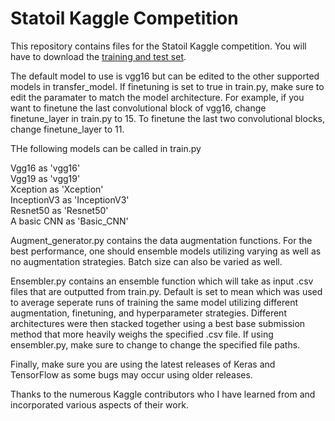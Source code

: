 # Statoil Kaggle Competition

This repository contains files for the Statoil Kaggle competition. You will have to download the [training and test set](https://www.kaggle.com/c/statoil-iceberg-classifier-challenge/data). 

The default model to use is vgg16 but can be edited to the other supported models in transfer_model. If finetuning is set to true in train.py, make sure to edit the paramater to match the model architecture. 
For example, if you want to finetune the last convolutional block of vgg16, change finetune_layer in train.py to 15. To finetune the last two convolutional blocks, change finetune_layer to 11.  

THe following models can be called in train.py

Vgg16 as 'vgg16'  
Vgg19 as 'vgg19'  
Xception as 'Xception'  
InceptionV3 as 'InceptionV3'  
Resnet50 as 'Resnet50'  
A basic CNN as 'Basic_CNN'  

Augment_generator.py contains the data augmentation functions. For the best performance, one should ensemble models utilizing varying as well as no augmentation strategies. Batch size can also be varied as well. 

Ensembler.py contains an ensemble function which will take as input .csv files that are outputted from train.py. Default is set to mean which was used to average seperate runs of training the same model utilizing different augmentation,
finetuning, and hyperparameter strategies. Different architectures were then stacked together using a best base submission method that more heavily weighs the specified .csv file. If using ensembler.py, make sure to change to
change the specified file paths.

Finally, make sure you are using the latest releases of Keras and TensorFlow as some bugs may occur using older releases. 

Thanks to the numerous Kaggle contributors who I have learned from and incorporated various aspects of their work. 